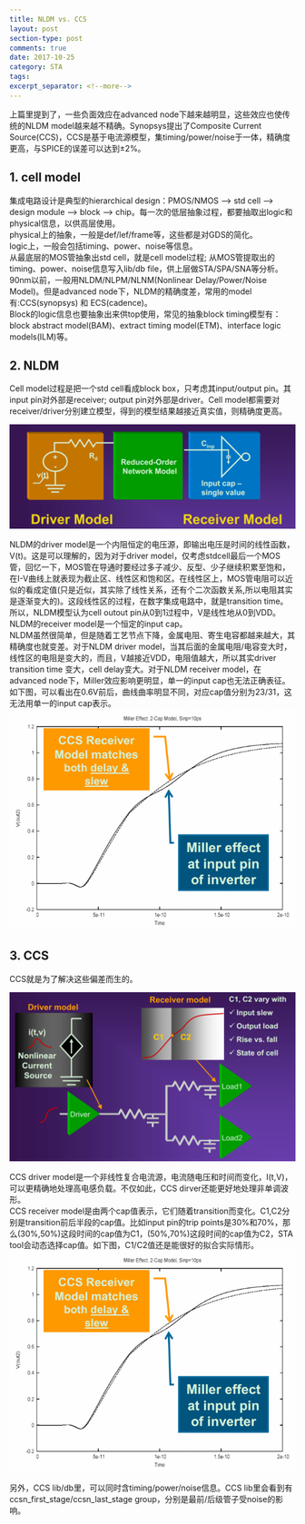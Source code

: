 ```yaml
---
title: NLDM vs. CCS
layout: post
section-type: post
comments: true
date: 2017-10-25
category: STA
tags: 
excerpt_separator: <!--more-->
---
```

上篇里提到了，一些负面效应在advanced node下越来越明显，这些效应也使传统的NLDM model越来越不精确。Synopsys提出了Composite Current Source(CCS)，CCS是基于电流源模型，集timing/power/noise于一体，精确度更高，与SPICE的误差可以达到±2%。<!--more-->  

## 1. cell model
集成电路设计是典型的hierarchical design：PMOS/NMOS --> std cell --> design module --> block --> chip。每一次的低层抽象过程，都要抽取出logic和physical信息，以供高层使用。  
physical上的抽象，一般是def/lef/frame等，这些都是对GDS的简化。  
logic上，一般会包括timing、power、noise等信息。  
从最底层的MOS管抽象出std cell，就是cell model过程; 从MOS管提取出的timing、power、noise信息写入lib/db file，供上层做STA/SPA/SNA等分析。90nm以前，一般用NLDM/NLPM/NLNM(Nonlinear Delay/Power/Noise Model)。但是advanced node下，NLDM的精确度差，常用的model有:CCS(synopsys) 和 ECS(cadence)。   
Block的logic信息也要抽象出来供top使用，常见的抽象block timing模型有：block abstract model(BAM)、extract timing model(ETM)、interface logic models(ILM)等。   

## 2. NLDM
Cell model过程是把一个std cell看成block box，只考虑其input/output pin。其input pin对外部是receiver; output pin对外部是driver。Cell model都需要对receiver/driver分别建立模型，得到的模型结果越接近真实值，则精确度更高。  
  
![NLDM driver/receiver model](/img/2017-10-25_nldm.png)
  
NLDM的driver model是一个内阻恒定的电压源，即输出电压是时间的线性函数，V(t)。这是可以理解的，因为对于driver model，仅考虑stdcell最后一个MOS管，回忆一下，MOS管在导通时要经过多子减少、反型、少子继续积累至饱和，在I-V曲线上就表现为截止区、线性区和饱和区。在线性区上，MOS管电阻可以近似的看成定值(只是近似，其实除了线性关系，还有个二次函数关系,所以电阻其实是逐渐变大的)。这段线性区的过程，在数字集成电路中，就是transition time。所以，NLDM模型认为cell outout pin从0到1过程中，V是线性地从0到VDD。  
NLDM的receiver model是一个恒定的input cap。  
NLDM虽然很简单，但是随着工艺节点下降，金属电阻、寄生电容都越来越大，其精确度也就变差。对于NLDM driver model，当其后面的金属电阻/电容变大时，线性区的电阻是变大的，而且，V越接近VDD，电阻值越大，所以其实driver transition time 变大，cell delay变大。对于NLDM receiver model，在advanced node下，Miller效应影响更明显，单一的input cap也无法正确表征。如下图，可以看出在0.6V前后，曲线曲率明显不同，对应cap值分别为23/31，这无法用单一的input cap表示。  
![NLDM input cap](/img/2017-10-25_ccs_input_cap.png)

## 3. CCS
CCS就是为了解决这些偏差而生的。   
  
![CCS driver/receiver model](/img/2017-10-25_ccs.png)
  
CCS driver model是一个非线性复合电流源，电流随电压和时间而变化，I(t,V)，可以更精确地处理高电感负载。不仅如此，CCS dirver还能更好地处理非单调波形。   
CCS receiver model是由两个cap值表示，它们随着transition而变化。C1,C2分别是transition前后半段的cap值。比如input pin的trip points是30%和70%，那么(30%,50%)这段时间的cap值为C1，(50%,70%)这段时间的cap值为C2，STA tool会动态选择cap值。如下图，C1/C2值还是能很好的拟合实际情形。   
![NLDM input cap](/img/2017-10-25_ccs_input_cap.png)

另外，CCS lib/db里，可以同时含timing/power/noise信息。CCS lib里会看到有ccsn_first_stage/ccsn_last_stage group，分别是最前/后级管子受noise的影响。
